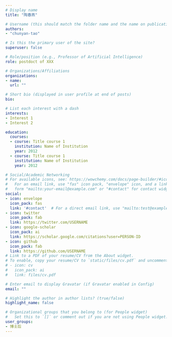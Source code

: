 ```yaml
---
# Display name
title: "陶春燕"

# Username (this should match the folder name and the name on publications)
authors:
- "chunyan-tao"

# Is this the primary user of the site?
superuser: false

# Role/position (e.g., Professor of Artificial Intelligence)
role: postdoct of XXX

# Organizations/Affiliations
organizations:
- name: 
  url: ""

# Short bio (displayed in user profile at end of posts)
bio: 

# List each interest with a dash
interests:
- Interest 1
- Interest 2

education:
  courses:
  - course: Title course 1
    institution: Name of Institution
    year: 2012
  - course: Title course 1
    institution: Name of Institution
    year: 2012

# Social/Academic Networking
# For available icons, see: https://wowchemy.com/docs/page-builder/#icons
#   For an email link, use "fas" icon pack, "envelope" icon, and a link in the
#   form "mailto:your-email@example.com" or "#contact" for contact widget.
social:
- icon: envelope
  icon_pack: fas
  link: '#contact'  # For a direct email link, use "mailto:test@example.org".
- icon: twitter
  icon_pack: fab
  link: https://twitter.com/USERNAME
- icon: google-scholar
  icon_pack: ai
  link: https://scholar.google.com/citations?user=PERSON-ID
- icon: github
  icon_pack: fab
  link: https://github.com/USERNAME
# Link to a PDF of your resume/CV from the About widget.
# To enable, copy your resume/CV to `static/files/cv.pdf` and uncomment the lines below.
# - icon: cv
#   icon_pack: ai
#   link: files/cv.pdf

# Enter email to display Gravatar (if Gravatar enabled in Config)
email: ""

# Highlight the author in author lists? (true/false)
highlight_name: false

# Organizational groups that you belong to (for People widget)
#   Set this to `[]` or comment out if you are not using People widget.
user_groups:
- 博士后
---
```

